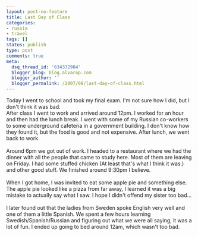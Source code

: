 ```yaml
---
layout: post-no-feature
title: Last Day of Class
categories:
- russia
- travel
tags: []
status: publish
type: post
comments: true
meta:
  dsq_thread_id: '634372984'
  blogger_blog: blog.alvarop.com
  blogger_author: ''
  blogger_permalink: /2007/08/last-day-of-class.html
---
```

Today I went to school and took my final exam. I'm not sure how I did, but I don't think it was bad.<br />After class I went to work and arrived around 12pm. I worked for an hour and then had the lunch break. I went with some of my Russian co-workers to some underground cafeteria in a government building. I don't know how they found it, but the food is good and not expensive. After lunch, we went back to work.<br /><br />Around 6pm we got out of work. I headed to a restaurant where we had the dinner with all the people that came to study here. Most of them are leaving on Friday. I had some stuffed chicken (At least that's what I think it was.) and other good stuff. We finished around 9:30pm I believe.<br /><br />When I got home, I was invited to eat some apple pie and something else. The apple pie looked like a pizza from far away, I learned it was a big mistake to actually say what I saw. I hope I didn't offend my sister too bad...<br /><br />I later found out that the ladies from Sweden spoke English very well and one of them a little Spanish. We spent a few hours learning Swedish/Spanish/Russian and figuring out what we were all saying, it was a lot of fun. I ended up going to bed around 12am, which wasn't too bad.

